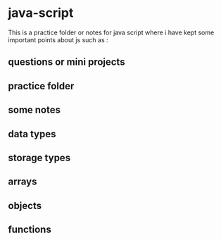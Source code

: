# java-script
This is a practice folder or notes for java script where i have kept some important points about js such as :

## questions or mini projects
## practice folder
## some notes
## data types 
## storage types
## arrays
## objects
## functions
